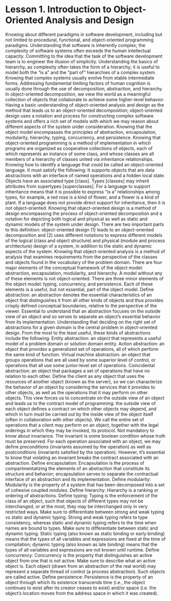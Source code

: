 # Lesson 1. Introduction to Object-Oriented Analysis and Design

Knowing about different paradigms in software development, including but not limited to procedural, functional, and object-oriented programming paradigms.
Understanding that software is inherently complex; the complexity of software systems often exceeds the human intellectual capacity.
Committing to the idea that the task of the software development team is to engineer the illusion of simplicity.
Understanding the basics of hierarchy, as complexity often takes the form of a hierarchy; it is useful to model both the “is a” and the “part of“ hierarchies of a complex system.
Knowing that complex systems usually evolve from stable intermediate forms.
Addressing fundamental limiting factors of human cognition is usually done through the use of decomposition, abstraction, and hierarchy.
In object-oriented decomposition, we view the world as a meaningful collection of objects that collaborate to achieve some higher-level behavior.
Having a basic understanding of object-oriented analysis and design as the method that leads us to an object-oriented decomposition; object-oriented design uses a notation and process for constructing complex software systems and offers a rich set of models with which we may reason about different aspects of the system under consideration.
Knowing that the object model encompasses the principles of abstraction, encapsulation, modularity, hierarchy, typing, concurrency, and persistence.
Knowing that object-oriented programming is a method of implementation in which programs are organized as cooperative collections of objects, each of which represents an instance of some class, and whose classes are all members of a hierarchy of classes united via inheritance relationships.
Knowing how to identify a language that could be called an object-oriented language. It must satisfy the following:
It supports objects that are data abstractions with an interface of named operations and a hidden local state.
Objects have an associated type [class].
Types [classes] may inherit attributes from supertypes [superclasses].
For a language to support inheritance means that it is possible to express “is a” relationships among types, for example, a red rose is a kind of flower, and a flower is a kind of plant. If a language does not provide direct support for inheritance, then it is not object-oriented.
Knowing that object-oriented design is a method of design encompassing the process of object-oriented decomposition and a notation for depicting both logical and physical as well as static and dynamic models of the system under design. There are two important parts to this definition: object-oriented design (1) leads to an object-oriented decomposition and (2) uses different notations to express different models of the logical (class and object structure) and physical (module and process architecture) design of a system, in addition to the static and dynamic aspects of the system.
Knowing that object-oriented analysis is a method of analysis that examines requirements from the perspective of the classes and objects found in the vocabulary of the problem domain.
There are four major elements of the conceptual framework of the object model: abstraction, encapsulation, modularity, and hierarchy. A model without any of these elements is not object-oriented. There are three minor elements of the object model: typing, concurrency, and persistence. Each of these elements is a useful, but not essential, part of the object model.
Define abstraction: an abstraction denotes the essential characteristics of an object that distinguishes it from all other kinds of objects and thus provides crisply defined conceptual boundaries, relative to the perspective of the viewer.
Essential to understand that an abstraction focuses on the outside view of an object and so serves to separate an object’s essential behavior from its implementation.
Understanding that deciding on the right set of abstractions for a given domain is the central problem in object-oriented design. From the most to the least useful, these kinds of abstractions include the following:
Entity abstraction: an object that represents a useful model of a problem domain or solution domain entity.
Action abstraction: an object that provides a generalized set of operations, all of which perform the same kind of function.
Virtual machine abstraction: an object that groups operations that are all used by some superior level of control, or operations that all use some junior-level set of operations.
Coincidental abstraction: an object that packages a set of operations that have no relation to each other.
Define the client as any object that uses the resources of another object (known as the server), so we can characterize the behavior of an object by considering the services that it provides to other objects, as well as the operations that it may perform on other objects. This view forces us to concentrate on the outside view of an object and leads us to the contract model of programming: the outside view of each object defines a contract on which other objects may depend, and which in turn must be carried out by the inside view of the object itself (often in collaboration with other objects). 
We call the entire set of operations that a client may perform on an object, together with the legal orderings in which they may be invoked, its protocol.
Not mandatory to know about invariance. The invariant is some boolean condition whose truth must be preserved. For each operation associated with an object, we may define preconditions (invariants assumed by the operation) as well as postconditions (invariants satisfied by the operation). However, it’s essential to know that violating an invariant breaks the contract associated with an abstraction. 
Define encapsulation: Encapsulation is the process of compartmentalizing the elements of an abstraction that constitute its structure and behavior; encapsulation serves to separate the contractual interface of an abstraction and its implementation.
Define modularity: Modularity is the property of a system that has been decomposed into a set of cohesive coupled modules.
Define hierarchy: Hierarchy is a ranking or ordering of abstractions.
Define typing: Typing is the enforcement of the class of an object, such that objects of different types may not be interchanged, or at the most, they may be interchanged only in very restricted ways.
Make sure to differentiate between strong and weak typing vs static and dynamic typing. Strong and weak typing refers to type consistency, whereas static and dynamic typing refers to the time when names are bound to types. 
Make sure to differentiate between static and dynamic typing. Static typing (also known as static binding or early binding) means that the types of all variables and expressions are fixed at the time of compilation; dynamic typing (also known as late binding) means that the types of all variables and expressions are not known until runtime.
Define concurrency: Concurrency is the property that distinguishes an active object from one that is not active.
Make sure to describe what an active object is. Each object (drawn from an abstraction of the real world) may represent a separate thread of control (a process abstraction). Such objects are called active. 
Define persistence: Persistence is the property of an object through which its existence transcends time (i.e., the object continues to exist after its creator ceases to exist) and/or space (i.e. the object’s location moves from the address space in which it was created).
